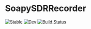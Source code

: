 # SoapySDRRecorder

[![Stable](https://img.shields.io/badge/docs-stable-blue.svg)](https://sjkelly.github.io/SoapySDRRecorder.jl/stable)
[![Dev](https://img.shields.io/badge/docs-dev-blue.svg)](https://sjkelly.github.io/SoapySDRRecorder.jl/dev)
[![Build Status](https://github.com/sjkelly/SoapySDRRecorder.jl/workflows/CI/badge.svg)](https://github.com/sjkelly/SoapySDRRecorder.jl/actions)
